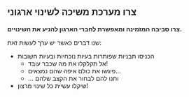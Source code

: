 ## צרו מערכת משיכה לשינוי ארגוני

**צרו סביבה המזמינה ומאפשרת לחברי הארגון להניע את השינויים.**

שנו דברים כאשר יש ערך לעשות זאת:

- הכניסו תבניות שפותרות בעיות נוכחיות ובעיות חשובות 
  - אל תקלקלו את מה שכבר עובד!
  - פיגשו את כולם איפה שהם נמצאים…
  - ... ותנו להם לבחור את הקצב שלהם
- שיקלו עשיית כל שינוי מרצון!